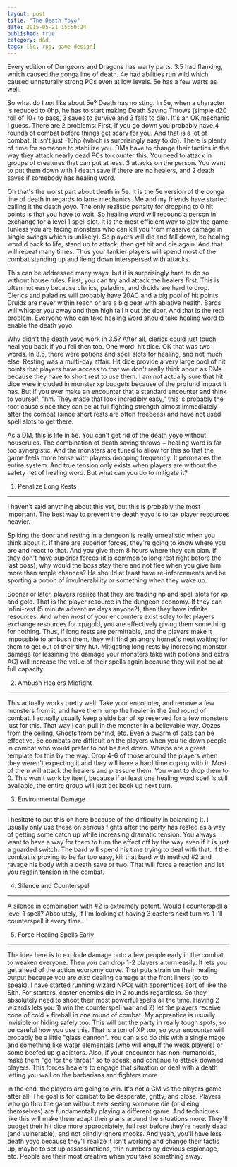 ```yaml
---
layout: post
title: "The Death Yoyo"
date: 2015-05-21 15:50:24
published: true
category: d&d
tags: [5e, rpg, game design]
---
```


Every edition of Dungeons and Dragons has warty parts. 3.5 had flanking, which caused the conga line of death. 4e had abilities run wild which caused unnaturally strong PCs even at low levels. 5e has a few warts as well. 

So what do I *not* like about 5e? Death has no sting. In 5e, when a character is reduced to 0hp, he has to start making Death Saving Throws (simple d20 roll of 10+ to pass, 3 saves to survive and 3 fails to die). It's an OK mechanic I guess. There are 2 problems: First, if you go down you probably have 4 rounds of combat before things get scary for you. And that is a lot of combat. It isn't just -10hp (which is surprisingly easy to do). There is plenty of time for someone to stabilize you. DMs have to change their tactics in the way they attack nearly dead PCs to counter this. You need to attack in groups of creatures that can put at least 3 attacks on the person. You want to put them down with 1 death save if there are no healers, and 2 death saves if somebody has healing word.

Oh that's the worst part about death in 5e. It is the 5e version of the conga line of death in regards to lame mechanics. Me and my friends have started calling it the death yoyo. The only realistic penalty for dropping to 0 hit points is that you have to wait. So healing word will rebound a person in exchange for a level 1 spell slot. It is the most efficient way to play the game (unless you are facing monsters who can kill you from massive damage in single swings which is unlikely). So players will die and fall down, be healing word'd back to life, stand up to attack, then get hit and die again. And that will repeat many times. Thus your tankier players will spend most of the combat standing up and lieing down interspersed with attacks. 

This can be addressed many ways, but it is surprisingly hard to do so without house rules. First, you can try and attack the healers first. This is often not easy because clerics, paladins, and druids are hard to drop. Clerics and paladins will probably have 20AC and a big pool of hit points. Druids are never within reach or are a big bear with ablative health. Bards will whisper you away and then high tail it out the door. And that is the real problem. Everyone who can take healing word should take healing word to enable the death yoyo.

Why didn't the death yoyo work in 3.5? After all, clerics could just touch heal you back if you fell then too. One word: hit dice. OK that was two words. In 3.5, there were potions and spell slots for healing, and not much else. Resting was a multi-day affair. Hit dice provide a very large pool of hit points that players have access to that we don't really think about as DMs because they have to short rest to use them. I am not actually sure that hit dice were included in monster xp budgets because of the profund impact it has. But if you ever make an encounter that a standard encounter and think to yourself, "hm. They made that look incredibly easy," this is probably the root cause since they can be at full fighting strength almost immediately after the combat (since short rests are often freebees) and have not used spell slots to get there.

As a DM, this is life in 5e. You can't get rid of the death yoyo without houserules. The combination of death saving throws + healing word is far too synergistic. And the monsters are tuned to allow for this so that the game feels more tense with players dropping frequently. It permeates the entire system. And true tension only exists when players are without the safety net of healing word. But what can you do to mitigate it?


1) Penalize Long Rests 
----------------------

I haven't said anything about this yet, but this is probably the most important. The best way to prevent the death yoyo is to tax player resources heavier.

Spiking the door and resting in a dungeon is really unrealistic when you think about it. If there are superior forces, they're going to know where you are and react to that. And you give them 8 hours where they can plan. If they don't have superior forces (it is common to long rest right before the last boss), why would the boss stay there and not flee when you give him more than ample chances? He should at least have re-inforcements and be sporting a potion of invulnerability or something when they wake up.

Sooner or later, players realize that they are trading hp and spell slots for xp and gold. That is the player resource in the dungeon economy. If they can infini-rest (5 minute adventure days anyone?), then they have infinite resources. And when *most* of your encounters exist soley to let players exchange resources for xp/gold, you are effectively giving them something for nothing. Thus, if long rests are permittable, and the players make it impossible to ambush them, they will find an angry hornet's nest waiting for them to get out of their tiny hut. Mitigating long rests by increasing monster damage (or lessining the damage your monsters take with potions and extra AC) will increase the value of their spells again because they will not be at full capacity.


2) Ambush Healers Midfight
--------------------------

This actually works pretty well. Take your encounter, and remove a few monsters from it, and have them jump the healer in the 2nd round of combat. I actually usually keep a side bar of xp reserved for a few monsters just for this. That way I can pull in the monster in a believable way. Oozes from the ceiling, Ghosts from behind, etc. Even a swarm of bats can be effective. 5e combats are difficult on the players when you tie down people in combat who would prefer to not be tied down. Whisps are a great template for this by the way. Drop 4-6 of those around the players when they weren't expecting it and they will have a hard time coping with it. Most of them will attack the healers and pressure them. You want to drop them to 0. This won't work by itself, because if at least one healing word spell is still available, the entire group will just get back up next turn. 


3) Environmental Damage
-----------------------

I hesitate to put this on here because of the difficulty in balancing it. I usually only use these on serious fights after the party has rested as a way of getting some catch up while increasing dramatic tension. You always want to have a way for them to turn the effect off by the way even if it is just a guarded switch. The bard will spend his time trying to deal with that. If the combat is proving to be far too easy, kill that bard with method #2 and ravage his body with a death save or two. That will force a reaction and let you regain tension in the combat.


4) Silence and Counterspell
---------------------------

A silence in combination with #2 is extremely potent. Would I counterspell a level 1 spell? Absolutely, if I'm looking at having 3 casters next turn vs 1 I'll counterspell it every time. 


5) Force Healing Spells Early
-----------------------------

The idea here is to explode damage onto a few people early in the combat to weaken everyone. Then you can drop 1-2 players a turn easily. It lets you get ahead of the action economy curve. That puts strain on their healing output because you are *also* dealing damage at the front liners (so to speak). I have started running wizard NPCs with apprentices sort of like the Sith. For starters, caster enemies die in 2 rounds regardless. So they absolutely need to shoot their most powerful spells all the time. Having 2 wizards lets you 1) win the counterspell war and 2) let the players receive cone of cold + fireball in one round of combat. My apprentice is usually invisible or hiding safely too. This will put the party in really tough spots, so be careful how you use this. That is a ton of XP too, so your encounter will probably be a little "glass cannon". You can also do this with a single mage and something like water elementals (who will engulf the weak players) or some beefed up gladiators. Also, if your encounter has non-humanoids, make them "go for the throat" so to speak, and continue to attack downed players. This forces healers to engage that situation or deal with a death letting you wail on the barbarians and fighters more.


In the end, the players are going to win. It's not a GM vs the players game after all! The goal is for combat to be desperate, gritty, and close. Players who go thru the game without ever seeing someone die (or dieing themselves) are fundamentally playing a different game. And techniques like this will make them adapt their plans around the situations more. They'll budget their hit dice more appropriately, full rest before they're nearly dead (and vulnerable), and not blindly ignore mooks. And yeah, you'll have less death yoyo because they'll realize it isn't working and change their tactis up, maybe to set up assassinations, thin numbers by devious espionage, etc. People are their most creative when you take something away.
